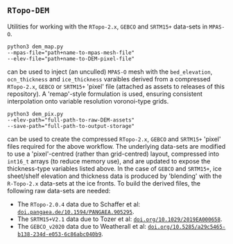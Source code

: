 ## `RTopo-DEM`

Utilities for working with the `RTopo-2.x`, `GEBCO` and `SRTM15+` data-sets in `MPAS-O`.

    python3 dem_map.py
    --mpas-file="path+name-to-mpas-mesh-file"
    --elev-file="path+name-to-DEM-pixel-file"

can be used to inject (an unculled) `MPAS-O` mesh with the `bed_elevation`, `ocn_thickness` and `ice_thickness` varaibles derived from a compressed `RTopo-2.x`, `GEBCO` or `SRTM15+` 'pixel' file (attached as assets to releases of this repository). A 'remap'-style formulation is used, ensuring consistent interpolation onto variable resolution voronoi-type grids.

    python3 dem_pix.py
    --elev-path="full-path-to-raw-DEM-assets"
    --save-path="full-path-to-output-storage"

can be used to create the compressed `RTopo-2.x`, `GEBCO` and `SRTM15+` 'pixel' files required for the above workflow. The underlying data-sets are modified to use a 'pixel'-centred (rather than grid-centred) layout, compressed into `int16_t` arrays (to reduce memory use), and are updated to expose the thickness-type variables listed above. In the case of `GEBCO` and `SRTM15+`, ice sheet/shelf elevation and thickness data is produced by 'blending' with the `R-Topo-2.x` data-sets at the ice fronts. To build the derived files, the following raw data-sets are needed: 

* The `RTopo-2.0.4` data due to Schaffer et al: <a href="doi.pangaea.de/10.1594/PANGAEA.905295">`doi.pangaea.de/10.1594/PANGAEA.905295`</a>.
* The `SRTM15+V2.1` data due to Tozer et al: <a href="doi.org/10.1029/2019EA000658">`doi.org/10.1029/2019EA000658`</a>.
* The `GEBCO_v2020` data due to Weatherall et al: <a href="doi.org/10.5285/a29c5465-b138-234d-e053-6c86abc040b9">`doi.org/10.5285/a29c5465-b138-234d-e053-6c86abc040b9`</a>.
